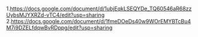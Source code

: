 1.https://docs.google.com/document/d/1ubjEqkLSEQYDe_TQ60546aR68zzUybsMJYXRZd-vTC4/edit?usp=sharing
2.https://docs.google.com/document/d/1fmeDOeDs40w9WOrEMYBTcBu4M7i9DZELfdqwBvRDppg/edit?usp=sharing
